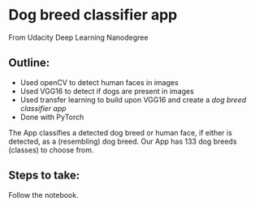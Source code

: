 # Dog breed classifier app
From Udacity Deep Learning Nanodegree

## Outline:
* Used openCV to detect human faces in images
* Used VGG16 to detect if dogs are present in images
* Used transfer learning to build upon VGG16 and create a _dog breed classifier app_
* Done with PyTorch

The App classifies a detected dog breed or human face, if either is detected, as a (resembling) dog breed. Our App has 133 dog breeds  (classes) to choose from.  

## Steps to take:
Follow the notebook.
